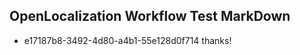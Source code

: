 ## OpenLocalization Workflow Test MarkDown
* e17187b8-3492-4d80-a4b1-55e128d0f714 thanks!

<!--HONumber=Sep16_HO1-->


